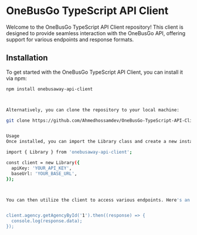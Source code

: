 # OneBusGo TypeScript API Client

Welcome to the OneBusGo TypeScript API Client repository! This client is designed to provide seamless interaction with the OneBusGo API, offering support for various endpoints and response formats.

## Installation

To get started with the OneBusGo TypeScript API Client, you can install it via npm:

```bash
npm install onebusaway-api-client



Alternatively, you can clone the repository to your local machine:

git clone https://github.com/Ahmedhossamdev/OneBusGo-TypeScript-API-Client.git


Usage
Once installed, you can import the Library class and create a new instance of the client with your API key and base URL:

import { Library } from 'onebusaway-api-client';

const client = new Library({
  apiKey: 'YOUR_API_KEY',
  baseUrl: 'YOUR_BASE_URL',
});



You can then utilize the client to access various endpoints. Here's an example of how to fetch agency details by ID:


client.agency.getAgencyById('1').then((response) => {
  console.log(response.data);
});


